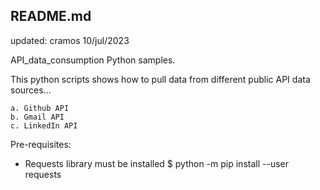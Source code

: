 README.md
----------
updated: cramos 10/jul/2023

API_data_consumption Python samples.

This python scripts shows how to pull data from different public
API data sources...

	a. Github API
	b. Gmail API
	c. LinkedIn API

Pre-requisites:
   + Requests library must be installed
       $ python -m pip install --user requests
	   
